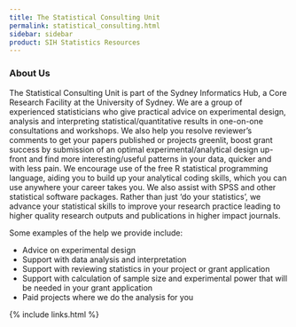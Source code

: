```yaml
---
title: The Statistical Consulting Unit 
permalink: statistical_consulting.html
sidebar: sidebar
product: SIH Statistics Resources
---
```


### About Us

The Statistical Consulting Unit is part of the Sydney Informatics Hub, a Core Research Facility at the University of Sydney. We are a group of experienced statisticians who give practical advice on experimental design, analysis and interpreting statistical/quantitative results in one-on-one consultations and workshops. We also help you resolve reviewer’s comments to get your papers published or projects greenlit, boost grant success by submission of an optimal experimental/analytical design up-front and find more interesting/useful patterns in your data, quicker and with less pain. We encourage use of the free R statistical programming language, aiding you to build up your analytical coding skills, which you can use anywhere your career takes you. We also assist with SPSS and other statistical software packages. Rather than just ‘do your statistics’, we advance your statistical skills to improve your research practice leading to higher quality research outputs and publications in higher impact journals.

 
Some examples of the help we provide include:

* Advice on experimental design
* Support with data analysis and interpretation
* Support with reviewing statistics in your project or grant application
* Support with calculation of sample size and experimental power that will be needed in your grant application
* Paid projects where we do the analysis for you


{% include links.html %}

